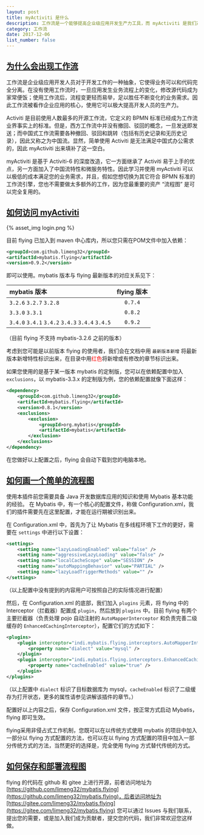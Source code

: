 ```yaml
---
layout: post
title: myActiviti 是什么
description: 工作流是一个能够提高企业级应用开发生产力工具，而 myActiviti 是我们对它的扩展。
category: 工作流
date: 2017-12-06
list_number: false
---
```


## [为什么会出现工作流](#为什么会出现工作流)
工作流是企业级应用开发人员对于开发工作的一种抽象，它使得业务可以和代码完全分离。在没有使用工作流时，一旦应用发生业务流程上的变化，修改源代码成为家常便饭；使用工作流后，流程变更轻而易举，足以胜任不断变化的业务需求。因此工作流被看作企业应用的核心，使用它可以极大提高开发人员的生产力。

Activiti 是目前使用人数最多的开源工作流，它定义的 BPMN 标准已经成为工作流业界事实上的标准。但是，西方工作流中并没有撤回、驳回的概念，一旦发送即发送；而中国式工作流需要各种撤回、驳回和跳转（包括有历史记录和无历史记录），因此又称之为中国流。显然，简单使用 Activiti 是无法满足中国式办公需求的，因此 myActiviti 出来填补了这一空白。

myActiviti 是基于 Activiti-6 的深度改造，它一方面继承了 Activiti 易于上手的优点，另一方面加入了中国流特性和微服务特性。因此学习并使用 myActiviti 可以以极低的成本满足您的业务需求，并且，假如您想切换为其它符合 BPMN 标准的工作流引擎，您也不需要做太多额外的工作，因为您最重要的资产 “流程图” 是可以完全复用的。
## [如何访问 myActiviti](#如何访问-myActiviti)
{% asset_img login.png %}

目前 flying 已加入到 maven 中心库内，所以您只需在POM文件中加入依赖：
```xml
<groupId>com.github.limeng32</groupId>
<artifactId>mybatis.flying</artifactId>
<version>0.9.2</version>
```
即可以使用。mybatis 版本与 flying 最新版本的对应关系见下：

| mybatis 版本     | flying 版本   |
|:--------|:-------:|
| `3.2.6` `3.2.7` `3.2.8` | `0.7.4` |
| `3.3.0` `3.3.1` | `0.8.2` |
| `3.4.0` `3.4.1` `3.4.2` `3.4.3` `3.4.4` `3.4.5` | `0.9.2` |
（目前 flying 不支持 mybatis-3.2.6 之前的版本）

考虑到您可能是以前版本 flying 的使用者，我们会在文档中用 `最新版本新增` 将最新版本新增特性标识出来，在目录中用<font color="red">红色</font>将新增或有修改的章节标识出来。

如果您使用的是基于某一版本 mybatis 的定制版，您可以在依赖配置中加入 `exclusions`，以 mybatis-3.3.x 的定制版为例，您的依赖配置就像下面这样：
```xml
<dependency>
    <groupId>com.github.limeng32</groupId>
    <artifactId>mybatis.flying</artifactId>
    <version>0.8.1</version>
    <exclusions>
        <exclusion>
            <groupId>org.mybatis</groupId>
            <artifactId>mybatis</artifactId>
        </exclusion>
    </exclusions>
</dependency>
```
在您做好以上配置之后，flying 会自动下载到您的电脑本地。

## [如何画一个简单的流程图](#如何画一个简单的流程图)

使用本插件前您需要具备 Java 开发数据库应用的知识和使用 Mybatis 基本功能的经验。
在 Mybatis 中，有一个核心的配置文件，称做 Configuration.xml，我们的插件需要先在这里配置，才能在运行期被识别出来。

在 Configuration.xml 中，首先为了让 Mybatis 在多线程环境下工作的更好，需要在 `settings` 中进行以下设置：
```xml
<settings>
    <setting name="lazyLoadingEnabled" value="false" />
    <setting name="aggressiveLazyLoading" value="false" />
    <setting name="localCacheScope" value="SESSION" />
    <setting name="autoMappingBehavior" value="PARTIAL" />
    <setting name="lazyLoadTriggerMethods" value="" />
</settings>
```
（以上配置中没有提到的内容用户可按照自己的实际情况进行配置）
 
然后，在 Configuration.xml 的底部，我们加入 `plugins` 元素，将 flying 中的 Interceptor（拦截器）配置成 `plugin`，然后放到 `plugins` 中。目前 flying 有两个主要拦截器（负责处理 pojo 自动注射的 `AutoMapperInterceptor` 和负责完善二级缓存的 `EnhancedCachingInterceptor`），配置它们的方式如下：
```xml
<plugins>
    <plugin interceptor="indi.mybatis.flying.interceptors.AutoMapperInterceptor">
        <property name="dialect" value="mysql" />
    </plugin>
    <plugin interceptor="indi.mybatis.flying.interceptors.EnhancedCachingInterceptor">
        <property name="cacheEnabled" value="true" />
    </plugin>
</plugins>
```
（以上配置中 `dialect` 标识了目标数据库为 mysql，`cacheEnabled` 标识了二级缓存为打开状态，更多的属性请参见讲解该插件的章节。）

配置好以上内容之后，保存 Configuration.xml 文件，按正常方式启动 Mybatis，flying 即可生效。

flying采用非侵占式工作机制，您既可以在以传统方式使用 mybatis 的项目中加入一部分以 flying 方式配置的方法，也可以在以 flying 方式配置的项目中加入一部分传统方式的方法，当然更好的选择是，完全使用 flying 方式替代传统的方式。
 
## [如何保存和部署流程图](#如何保存和部署流程图)
 
flying 的代码在 github 和 gitee 上进行开源，前者访问地址为 [https://github.com/limeng32/mybatis.flying](https://github.com/limeng32/mybatis.flying)，后者访问地址为[https://gitee.com/limeng32/mybatis.flying](https://gitee.com/limeng32/mybatis.flying) 您可以通过 Issues 与我们联系，提出您的需要，或是加入我们成为贡献者，提交您的代码，我们非常欢迎您这样做。